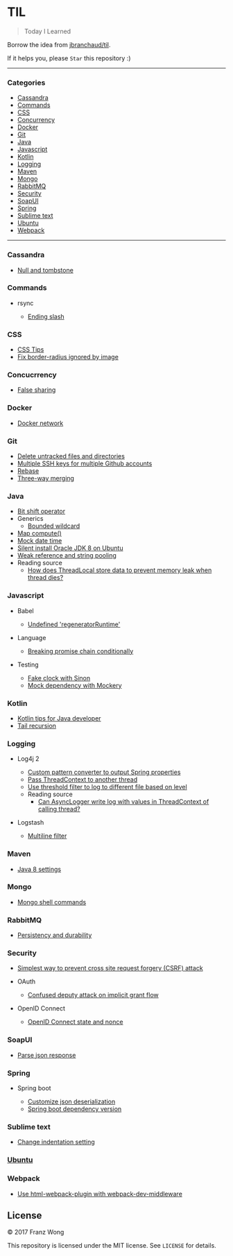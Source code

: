 # TIL

> Today I Learned

Borrow the idea from [jbranchaud/til](https://github.com/jbranchaud/til).

If it helps you, please `Star` this repository :)

---

### Categories

- [Cassandra](#cassandra)
- [Commands](#commands)
- [CSS](#css)
- [Concurrency](#concurrency)
- [Docker](#docker)
- [Git](#git)
- [Java](#java)
- [Javascript](#javascript)
- [Kotlin](#kotlin)
- [Logging](#logging)
- [Maven](#maven)
- [Mongo](#mongo)
- [RabbitMQ](#rabbitmq)
- [Security](#security)
- [SoapUI](#soapui)
- [Spring](#spring)
- [Sublime text](#sublime-text)
- [Ubuntu](#ubuntu)
- [Webpack](#webpack)

---

### Cassandra

- [Null and tombstone](cassandra/null_and_tombstone.md)

### Commands

- rsync

    - [Ending slash](commands/rsync/ending-slash.md)

### CSS

- [CSS Tips](css/css-tips.md)
- [Fix border-radius ignored by image](css/fix-image-border-radius.md)

### Concucrrency

- [False sharing](concurrency/false-sharing.md)

### Docker

- [Docker network](docker/docker-network.md)

### Git

- [Delete untracked files and directories](git/delete-untracked-files-directories.md)
- [Multiple SSH keys for multiple Github accounts](git/multiple-github-accounts.md)
- [Rebase](git/rebase.md)
- [Three-way merging](git/three-way-merging.md)

### Java

- [Bit shift operator](java/bit-shift-operator.md)
- Generics
  - [Bounded wildcard](java/generics/bounded_wildcard.md)
- [Map compute()](java/map-compute.md)
- [Mock date time](java/mock-date-time.md)
- [Silent install Oracle JDK 8 on Ubuntu](java/silent-install-oracle-jdk8-ubuntu.md)
- [Weak reference and string pooling](java/weakreference-stringpooling.md)
- Reading source
  - [How does ThreadLocal store data to prevent memory leak when thread dies?](java/reading-source/how-threadlocal-store-data-to-prevent-memory-leak-when-thread-dies.md)

### Javascript

- Babel
  - [Undefined 'regeneratorRuntime'](javascript/babel/regeneratorRuntime-undefine.md)

- Language

  - [Breaking promise chain conditionally](javascript/language/break-promise-chain-conditionally.md)

- Testing

	- [Fake clock with Sinon](javascript/testing/fake-clock-sinon.md)
	- [Mock dependency with Mockery](javascript/testing/mock-dependency-mockery.md)

### Kotlin

- [Kotlin tips for Java developer](kotlin-tips.md)
- [Tail recursion](kotlin/tail-recursion.md)

### Logging

- Log4j 2
  - [Custom pattern converter to output Spring properties](logging/log4j2/custom-pattern-converter.md)
  - [Pass ThreadContext to another thread](logging/log4j2/pass_threadcontext_to_another_thread.md)
  - [Use threshold filter to log to different file based on level](logging/log4j2/threshold-filter.md)
  - Reading source
    - [Can AsyncLogger write log with values in ThreadContext of calling thread?](logging/log4j2/reading-source/can-asynclogger-write-log-with-values-in-threadcontext-of-calling-thread.md)

- Logstash

  - [Multiline filter](logging/logstash/multiline-filter.md)

### Maven

- [Java 8 settings](maven/java_8_settings.md)

### Mongo

- [Mongo shell commands](mongo/shell-commands.md)

### RabbitMQ

- [Persistency and durability](rabbitmq/persistency_and_durability/persistency_and_durability.md)

### Security

- [Simplest way to prevent cross site request forgery (CSRF) attack](security/simplest-way-prevent-csrf.md)

- OAuth

    - [Confused deputy attack on implicit grant flow](security/oauth/confused-deputy-attack-implicit-grant-flow.md)

- OpenID Connect

    - [OpenID Connect state and nonce](security/openid/state_nonce.md)

### SoapUI

- [Parse json response](soapui/parse-json-response.md)

### Spring

- Spring boot

  - [Customize json deserialization](spring/spring-boot/customize-json-deserialization.md)
  - [Spring boot dependency version](spring/spring-boot/dependency-version.md)

### Sublime text

- [Change indentation setting](sublime-text/change-indentation.md)

### [Ubuntu](ubuntu)

### Webpack

- [Use html-webpack-plugin with webpack-dev-middleware](webpack/use-html-webpack-plugin-with-webpack-dev-middleware.md)

## License

&copy; 2017 Franz Wong

This repository is licensed under the MIT license. See `LICENSE` for
details.